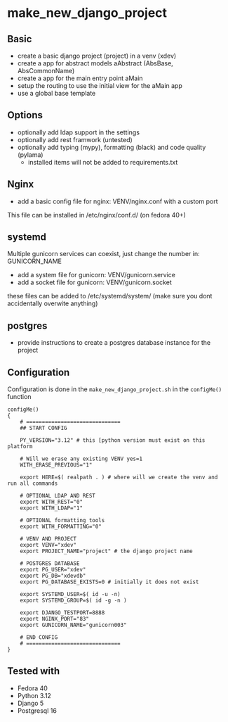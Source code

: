 # make_new_django_project


## Basic

 - create a basic django project (project) in a venv (xdev)
 - create a app for abstract models aAbstract (AbsBase, AbsCommonName)
 - create a app for the main entry point aMain
 - setup the routing to use the initial view for the aMain app
 - use a global base template

## Options

 - optionally add ldap support in the settings
 - optionally add rest framwork (untested)
 - optionally add typing (mypy), formatting (black) and code quality (pylama)
    - installed items will not be added to requirements.txt

## Nginx

 - add a basic config file for nginx: VENV/nginx.conf with a custom port

This file can be installed in /etc/nginx/conf.d/ (on fedora 40+)

## systemd

Multiple gunicorn<n> services can coexist, just change the number in: GUNICORN_NAME

 - add a system file for gunicorn: VENV/gunicorn<n>.service
 - add a socket file for gunicorn: VENV/gunicorn<n>.socket

these files can be added to /etc/systemd/system/
(make sure you dont accidentally overwite anything)

## postgres

 - provide instructions to create a postgres database instance for the project

## Configuration

Configuration is done in the `make_new_django_project.sh` in the `configMe()` function

    configMe()
    {
        # ==============================
        ## START CONFIG

        PY_VERSION="3.12" # this [python version must exist on this platform

        # Will we erase any existing VENV yes=1
        WITH_ERASE_PREVIOUS="1"

        export HERE=$( realpath . ) # where will we create the venv and run all commands

        # OPTIONAL LDAP AND REST
        export WITH_REST="0"
        export WITH_LDAP="1"

        # OPTIONAL formatting tools
        export WITH_FORMATTING="0"

        # VENV AND PROJECT
        export VENV="xdev"
        export PROJECT_NAME="project" # the django project name

        # POSTGRES DATABASE
        export PG_USER="xdev"
        export PG_DB="xdevdb"
        export PG_DATABASE_EXISTS=0 # initially it does not exist

        export SYSTEMD_USER=$( id -u -n)
        export SYSTEMD_GROUP=$( id -g -n )

        export DJANGO_TESTPORT=8888
        export NGINX_PORT="83"
        export GUNICORN_NAME="gunicorn003"

        # END CONFIG
        # ==============================
    }

## Tested with

 - Fedora 40
 - Python 3.12
 - Django 5
 - Postgresql 16

